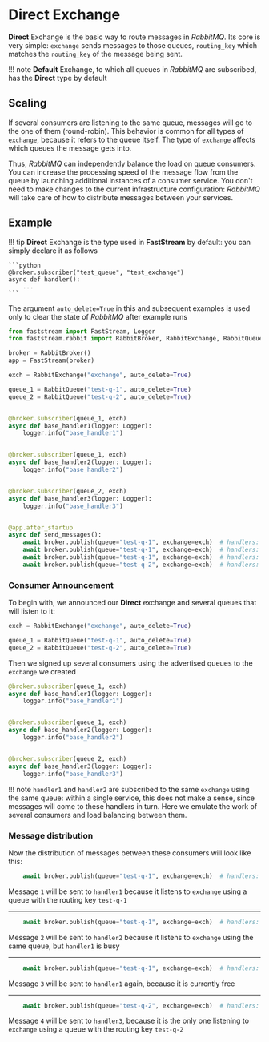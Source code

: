 # Direct Exchange

**Direct** Exchange is the basic way to route messages in *RabbitMQ*. Its core is very simple: `exchange` sends messages to those queues, `routing_key` which matches the `routing_key` of the message being sent.

!!! note
    **Default** Exchange, to which all queues in *RabbitMQ* are subscribed, has the **Direct** type by default

## Scaling

If several consumers are listening to the same queue, messages will go to the one of them (round-robin). This behavior is common for all types of `exchange`, because it refers to the queue itself. The type of `exchange` affects which queues the message gets into.

Thus, *RabbitMQ* can independently balance the load on queue consumers. You can increase the processing speed
of the message flow from the queue by launching additional instances of a consumer service. You don't need to make changes to the current infrastructure configuration: *RabbitMQ* will take care of how to distribute messages between your services.

## Example

!!! tip
    **Direct** Exchange is the type used in **FastStream** by default: you can simply declare it as follows

    ```python
    @broker.subscriber("test_queue", "test_exchange")
    async def handler():
        ...
    ```

The argument `auto_delete=True` in this and subsequent examples is used only to clear the state of *RabbitMQ* after example runs

```python linenums="1"
from faststream import FastStream, Logger
from faststream.rabbit import RabbitBroker, RabbitExchange, RabbitQueue

broker = RabbitBroker()
app = FastStream(broker)

exch = RabbitExchange("exchange", auto_delete=True)

queue_1 = RabbitQueue("test-q-1", auto_delete=True)
queue_2 = RabbitQueue("test-q-2", auto_delete=True)


@broker.subscriber(queue_1, exch)
async def base_handler1(logger: Logger):
    logger.info("base_handler1")


@broker.subscriber(queue_1, exch)
async def base_handler2(logger: Logger):
    logger.info("base_handler2")


@broker.subscriber(queue_2, exch)
async def base_handler3(logger: Logger):
    logger.info("base_handler3")


@app.after_startup
async def send_messages():
    await broker.publish(queue="test-q-1", exchange=exch)  # handlers: 1
    await broker.publish(queue="test-q-1", exchange=exch)  # handlers: 2
    await broker.publish(queue="test-q-1", exchange=exch)  # handlers: 1
    await broker.publish(queue="test-q-2", exchange=exch)  # handlers: 3
```

### Consumer Announcement

To begin with, we announced our **Direct** exchange and several queues that will listen to it:

```python linenums="7"
exch = RabbitExchange("exchange", auto_delete=True)

queue_1 = RabbitQueue("test-q-1", auto_delete=True)
queue_2 = RabbitQueue("test-q-2", auto_delete=True)
```

Then we signed up several consumers using the advertised queues to the `exchange` we created

```python linenums="13" hl_lines="1 6 11"
@broker.subscriber(queue_1, exch)
async def base_handler1(logger: Logger):
    logger.info("base_handler1")


@broker.subscriber(queue_1, exch)
async def base_handler2(logger: Logger):
    logger.info("base_handler2")


@broker.subscriber(queue_2, exch)
async def base_handler3(logger: Logger):
    logger.info("base_handler3")
```

!!! note
    `handler1` and `handler2` are subscribed to the same `exchange` using the same queue:
    within a single service, this does not make a sense, since messages will come to these handlers in turn.
    Here we emulate the work of several consumers and load balancing between them.

### Message distribution

Now the distribution of messages between these consumers will look like this:

```python linenums="30"
    await broker.publish(queue="test-q-1", exchange=exch)  # handlers: 1
```

Message `1` will be sent to `handler1` because it listens to `exchange` using a queue with the routing key `test-q-1`

---

```python linenums="31"
    await broker.publish(queue="test-q-1", exchange=exch)  # handlers: 2
```

Message `2` will be sent to `handler2` because it listens to `exchange` using the same queue, but `handler1` is busy

---

```python linenums="32"
    await broker.publish(queue="test-q-1", exchange=exch)  # handlers: 1
```

Message `3` will be sent to `handler1` again, because it is currently free

---

```python linenums="33"
    await broker.publish(queue="test-q-2", exchange=exch)  # handlers: 3
```

Message `4` will be sent to `handler3`, because it is the only one listening to `exchange` using a queue with the routing key `test-q-2`
